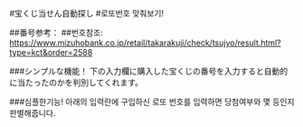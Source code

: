 #宝くじ当せん自動探し
#로또번호 맞춰보기!

##番号参考：
##번호참조:
https://www.mizuhobank.co.jp/retail/takarakuji/check/tsujyo/result.html?type=kct&order=2588


###シンプルな機能！
下の入力欄に購入した宝くじの番号を入力すると自動的に当たったのかを判別してくれます。

###심플한기능!
아래의 입력란에 구입하신 로또 번호를 입력하면 당첨여부와 몇 등인지 판별해줍니다.
